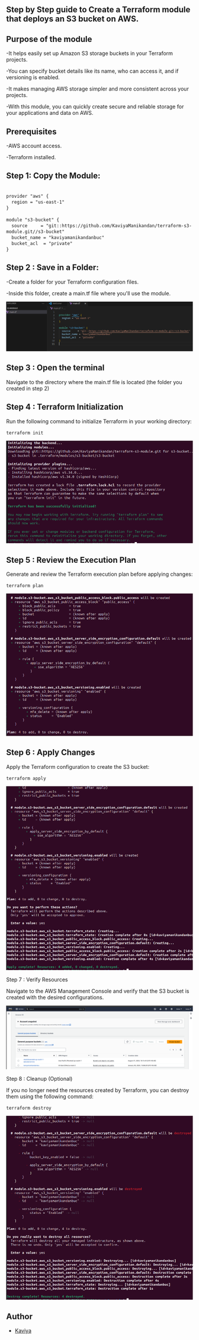 ## Step by Step guide to Create a Terraform module that deploys an S3 bucket on AWS.

## Purpose of the module
-It helps easily set up Amazon S3 storage buckets in your Terraform projects.

-You can specify bucket details like its name, who can access it, and if versioning is enabled.

-It makes managing AWS storage simpler and more consistent across your projects.

-With this module, you can quickly create secure and reliable storage for your applications and data on AWS.

## Prerequisites
-AWS account access.

-Terraform installed.

## Step 1: Copy the Module: 

```hcl

provider "aws" {
  region = "us-east-1"
}

module "s3-bucket" {
  source     = "git::https://github.com/KaviyaManikandan/terraform-s3-module.git//s3-bucket"
  bucket_name = "kaviyamanikandanbuc"
  bucket_acl  = "private"
}

```
## Step 2 : Save in a Folder: 

-Create a folder for your Terraform configuration files. 

-Inside this folder, create a main.tf file where you'll use the module. 

![save in a folder](s3-module.png)


## Step 3 : Open the terminal

Navigate to the directory where the main.tf file is located (the folder you created in step 2)

## Step 4 : Terraform Initialization

Run the following command to initialize Terraform in your working directory:

```
terraform init
```

![Open the terminal](init.png)

## Step 5 : Review the Execution Plan

Generate and review the Terraform execution plan before applying changes:

```
terraform plan
```

![execute plan](plan.png)

## Step 6 : Apply Changes

Apply the Terraform configuration to create the S3 bucket:

```
terraform apply
```

![apply](apply.png)

Step 7 : Verify Resources

Navigate to the AWS Management Console and verify that the S3 bucket is created with the desired configurations.

![bucket created](created-s3buc.png)

Step 8 : Cleanup (Optional)

If you no longer need the resources created by Terraform, you can destroy them using the following command:

```
terraform destroy
```

![bucket destroyed](destroy.png)

## Author

- [Kaviya](https://github.com/KaviyaManikandan)
